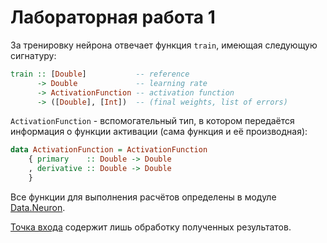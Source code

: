 # Лабораторная работа 1

За тренировку нейрона отвечает функция `train`, имеющая следующую сигнатуру:

```haskell
train :: [Double]           -- reference
      -> Double             -- learning rate
      -> ActivationFunction -- activation function
      -> ([Double], [Int])  -- (final weights, list of errors)
```

`ActivationFunction` - вспомогательный тип, в котором передаётся информация о функции активации (сама функция и её производная):
```haskell
data ActivationFunction = ActivationFunction
    { primary    :: Double -> Double
    , derivative :: Double -> Double
    }
```

Все функции для выполнения расчётов определены в модуле [Data.Neuron](src/Data/Neuron.hs).

[Точка входа](app/Main.hs) содержит лишь обработку полученных результатов.
